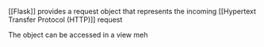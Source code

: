 [[Flask]] provides a request object that represents the incoming [[Hypertext Transfer Protocol (HTTP)]] request

The object can be accessed in a view meh